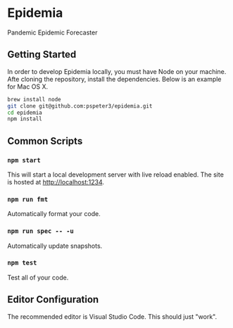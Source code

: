 # Epidemia

Pandemic Epidemic Forecaster

## Getting Started

In order to develop Epidemia locally, you must have Node on your machine. Afte cloning the repository, install the dependencies. Below is an example for Mac OS X.

```sh
brew install node
git clone git@github.com:pspeter3/epidemia.git
cd epidemia
npm install
```

## Common Scripts

### `npm start`

This will start a local development server with live reload enabled. The site is hosted at [http://localhost:1234](http://localhost:1234).

### `npm run fmt`

Automatically format your code.

### `npm run spec -- -u`

Automatically update snapshots.

### `npm test`

Test all of your code.

## Editor Configuration

The recommended editor is Visual Studio Code. This should just "work".
